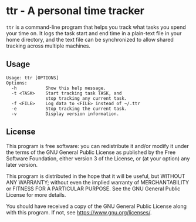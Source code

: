 # ttr - A personal time tracker
`ttr` is a command-line program that helps you track what tasks you spend your time on.
It logs the task start and end time in a plain-text file in your home directory, and
the text file can be synchronized to allow shared tracking across multiple machines.

## Usage
```
Usage: ttr [OPTIONS]
Options:
  -h           Show this help message.
  -t <TASK>    Start tracking task TASK, and
               stop tracking any current task.
  -f <FILE>    Log data to <FILE> instead of ~/.ttr
  -e           Stop tracking the current task.
  -v           Display version information.
```

## License
This program is free software: you can redistribute it and/or modify
it under the terms of the GNU General Public License as published by
the Free Software Foundation, either version 3 of the License, or
(at your option) any later version.

This program is distributed in the hope that it will be useful,
but WITHOUT ANY WARRANTY; without even the implied warranty of
MERCHANTABILITY or FITNESS FOR A PARTICULAR PURPOSE.  See the
GNU General Public License for more details.

You should have received a copy of the GNU General Public License
along with this program.  If not, see <https://www.gnu.org/licenses/>.
